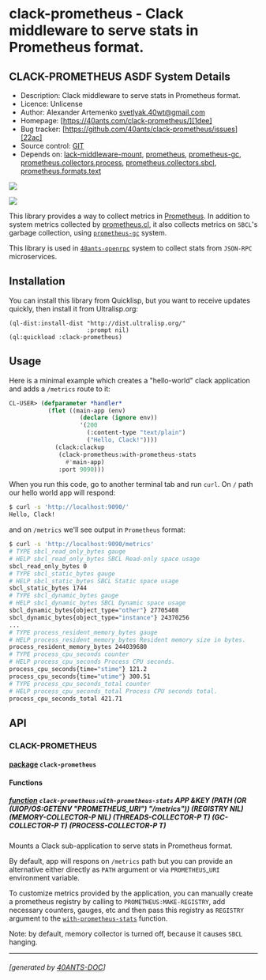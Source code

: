 <a id="x-28CLACK-PROMETHEUS-DOCS-2FINDEX-3A-40README-2040ANTS-DOC-2FLOCATIVES-3ASECTION-29"></a>

# clack-prometheus - Clack middleware to serve stats in Prometheus format.

<a id="clack-prometheus-asdf-system-details"></a>

## CLACK-PROMETHEUS ASDF System Details

* Description: Clack middleware to serve stats in Prometheus format.
* Licence: Unlicense
* Author: Alexander Artemenko <svetlyak.40wt@gmail.com>
* Homepage: [https://40ants.com/clack-prometheus/][1dee]
* Bug tracker: [https://github.com/40ants/clack-prometheus/issues][22ac]
* Source control: [GIT][1e60]
* Depends on: [lack-middleware-mount][7e24], [prometheus][14fa], [prometheus-gc][8b12], [prometheus.collectors.process][563a], [prometheus.collectors.sbcl][a01b], [prometheus.formats.text][b66b]

[![](https://github-actions.40ants.com/40ants/clack-prometheus/matrix.svg?only=ci.run-tests)][c78f]

![](http://quickdocs.org/badge/clack-prometheus.svg)

This library provides a way to collect metrics in [Prometheus][df56]. In addition to system metrics collected by [prometheus.cl][67af], it also collects metrics on `SBCL`'s garbage collection, using [`prometheus-gc`][7e1e] system.

This library is used in [`40ants-openrpc`][c095] system to collect stats from `JSON-RPC` microservices.

<a id="x-28CLACK-PROMETHEUS-DOCS-2FINDEX-3A-3A-40INSTALLATION-2040ANTS-DOC-2FLOCATIVES-3ASECTION-29"></a>

## Installation

You can install this library from Quicklisp, but you want to receive updates quickly, then install it from Ultralisp.org:

```
(ql-dist:install-dist "http://dist.ultralisp.org/"
                      :prompt nil)
(ql:quickload :clack-prometheus)
```
<a id="x-28CLACK-PROMETHEUS-DOCS-2FINDEX-3A-3A-40USAGE-2040ANTS-DOC-2FLOCATIVES-3ASECTION-29"></a>

## Usage

Here is a minimal example which creates a "hello-world" clack application
and adds a `/metrics` route to it:

```lisp
CL-USER> (defparameter *handler*
           (flet ((main-app (env)
                    (declare (ignore env))
                    '(200
                      (:content-type "text/plain")
                      ("Hello, Clack!"))))
             (clack:clackup
              (clack-prometheus:with-prometheus-stats
                #'main-app)
              :port 9090)))
```
When you run this code, go to another terminal tab and run `curl`. On `/` path our hello world app will respond:

```bash
$ curl -s 'http://localhost:9090/'
Hello, Clack!
```
and on `/metrics` we'll see output in `Prometheus` format:

```bash
$ curl -s 'http://localhost:9090/metrics'
# TYPE sbcl_read_only_bytes gauge
# HELP sbcl_read_only_bytes SBCL Read-only space usage
sbcl_read_only_bytes 0
# TYPE sbcl_static_bytes gauge
# HELP sbcl_static_bytes SBCL Static space usage
sbcl_static_bytes 1744
# TYPE sbcl_dynamic_bytes gauge
# HELP sbcl_dynamic_bytes SBCL Dynamic space usage
sbcl_dynamic_bytes{object_type="other"} 27705408
sbcl_dynamic_bytes{object_type="instance"} 24370256
...
# TYPE process_resident_memory_bytes gauge
# HELP process_resident_memory_bytes Resident memory size in bytes.
process_resident_memory_bytes 244039680
# TYPE process_cpu_seconds counter
# HELP process_cpu_seconds Process CPU seconds.
process_cpu_seconds{time="stime"} 121.2
process_cpu_seconds{time="utime"} 300.51
# TYPE process_cpu_seconds_total counter
# HELP process_cpu_seconds_total Process CPU seconds total.
process_cpu_seconds_total 421.71
```
<a id="x-28CLACK-PROMETHEUS-DOCS-2FINDEX-3A-3A-40API-2040ANTS-DOC-2FLOCATIVES-3ASECTION-29"></a>

## API

<a id="x-28CLACK-PROMETHEUS-DOCS-2FINDEX-3A-3A-40CLACK-PROMETHEUS-3FPACKAGE-2040ANTS-DOC-2FLOCATIVES-3ASECTION-29"></a>

### CLACK-PROMETHEUS

<a id="x-28-23A-28-2816-29-20BASE-CHAR-20-2E-20-22CLACK-PROMETHEUS-22-29-20PACKAGE-29"></a>

#### [package](4981) `clack-prometheus`

<a id="x-28CLACK-PROMETHEUS-DOCS-2FINDEX-3A-3A-7C-40CLACK-PROMETHEUS-3FFunctions-SECTION-7C-2040ANTS-DOC-2FLOCATIVES-3ASECTION-29"></a>

#### Functions

<a id="x-28CLACK-PROMETHEUS-3AWITH-PROMETHEUS-STATS-20FUNCTION-29"></a>

##### [function](3481) `clack-prometheus:with-prometheus-stats` APP &KEY (PATH (OR (UIOP/OS:GETENV "PROMETHEUS\_URI") "/metrics")) (REGISTRY NIL) (MEMORY-COLLECTOR-P NIL) (THREADS-COLLECTOR-P T) (GC-COLLECTOR-P T) (PROCESS-COLLECTOR-P T)

Mounts a Clack sub-application to serve stats in Prometheus format.

By default, app will respons on `/metrics` path but you can provide an alternative
either directly as `PATH` argument or via `PROMETHEUS`_`URI` environment variable.

To customize metrics provided by the application, you can manually create
a prometheus registry by calling to `PROMETHEUS:MAKE-REGISTRY`, add necessary
counters, gauges, etc and then pass this registry as `REGISTRY` argument to
the [`with-prometheus-stats`][15f2] function.

Note: by default, memory collector is turned off, because it causes `SBCL` hanging.


[7e1e]: /home/runner/work/prometheus-gc/prometheus-gc/docs/build/#x-28-23A-28-2813-29-20BASE-CHAR-20-2E-20-22prometheus-gc-22-29-20ASDF-2FSYSTEM-3ASYSTEM-29
[c095]: https://40ants.com/40ants-openrpc/#x-28-23A-28-2814-29-20BASE-CHAR-20-2E-20-2240ants-openrpc-22-29-20ASDF-2FSYSTEM-3ASYSTEM-29
[1dee]: https://40ants.com/clack-prometheus/
[15f2]: https://40ants.com/clack-prometheus/#x-28CLACK-PROMETHEUS-3AWITH-PROMETHEUS-STATS-20FUNCTION-29
[1e60]: https://github.com/40ants/clack-prometheus
[c78f]: https://github.com/40ants/clack-prometheus/actions
[4981]: https://github.com/40ants/clack-prometheus/blob/b55031efe11c7d400d05481a1029e0b8d9e428a3/src/core.lisp#L1
[3481]: https://github.com/40ants/clack-prometheus/blob/b55031efe11c7d400d05481a1029e0b8d9e428a3/src/core.lisp#L63
[22ac]: https://github.com/40ants/clack-prometheus/issues
[67af]: https://github.com/deadtrickster/prometheus.cl
[df56]: https://prometheus.io/
[7e24]: https://quickdocs.org/lack-middleware-mount
[14fa]: https://quickdocs.org/prometheus
[8b12]: https://quickdocs.org/prometheus-gc
[563a]: https://quickdocs.org/prometheus.collectors.process
[a01b]: https://quickdocs.org/prometheus.collectors.sbcl
[b66b]: https://quickdocs.org/prometheus.formats.text

* * *
###### [generated by [40ANTS-DOC](https://40ants.com/doc/)]
